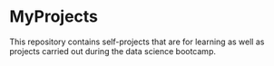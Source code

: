 # MyProjects
This repository contains self-projects that are for learning as well as projects carried out during the data science bootcamp.
